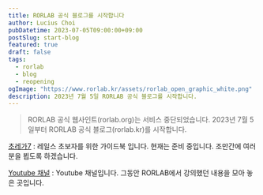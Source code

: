 ```yaml
---
title: RORLAB 공식 블로그를 시작합니다
author: Lucius Choi
pubDatetime: 2023-07-05T09:00:00+09:00
postSlug: start-blog
featured: true
draft: false
tags:
  - rorlab
  - blog
  - reopening
ogImage: "https://www.rorlab.kr/assets/rorlab_open_graphic_white.png"
description: 2023년 7월 5일 RORLAB 공식 블로그를 시작합니다.
---
```


> RORLAB 공식 웹사인트(rorlab.org)는 서비스 중단되었습니다.
> 2023년 7월 5일부터 RORLAB 공식 블로그(rorlab.kr)를 시작합니다.

[초레가7](https://www.railsguidebook.kr) : 레일스 초보자를 위한 가이드북 입니다. 현재는 준비 중입니다. 조만간에 여러 분을 뵙도록 하겠습니다.

[Youtube 채널](https://www.youtube.com/@rorlabkr) : Youtube 채널입니다. 그동안 RORLAB에서 강의했던 내용을 모아 놓은 곳입니다.
